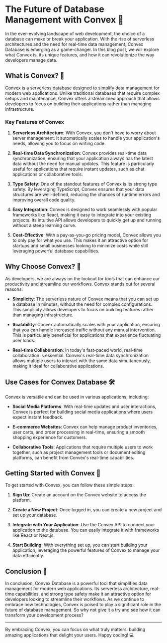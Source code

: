 # The Future of Database Management with Convex 🚀

In the ever-evolving landscape of web development, the choice of a database can make or break your application. With the rise of serverless architectures and the need for real-time data management, Convex Database is emerging as a game-changer. In this blog post, we will explore what Convex is, its unique features, and how it can revolutionize the way developers manage data. 

## What is Convex? 🤔

Convex is a serverless database designed to simplify data management for modern web applications. Unlike traditional databases that require complex setups and maintenance, Convex offers a streamlined approach that allows developers to focus on building their applications rather than managing infrastructure. 

### Key Features of Convex

1. **Serverless Architecture**: With Convex, you don't have to worry about server management. It automatically scales to handle your application's needs, allowing you to focus on writing code.

2. **Real-time Data Synchronization**: Convex provides real-time data synchronization, ensuring that your application always has the latest data without the need for manual updates. This feature is particularly useful for applications that require instant updates, such as chat applications or collaborative tools.

3. **Type Safety**: One of the standout features of Convex is its strong type safety. By leveraging TypeScript, Convex ensures that your data structures are well-defined, reducing the chances of runtime errors and improving overall code quality.

4. **Easy Integration**: Convex is designed to work seamlessly with popular frameworks like React, making it easy to integrate into your existing projects. Its intuitive API allows developers to quickly get up and running without a steep learning curve.

5. **Cost-Effective**: With a pay-as-you-go pricing model, Convex allows you to only pay for what you use. This makes it an attractive option for startups and small businesses looking to minimize costs while still leveraging powerful database capabilities.

## Why Choose Convex? 🌟

As developers, we are always on the lookout for tools that can enhance our productivity and streamline our workflows. Convex stands out for several reasons:

- **Simplicity**: The serverless nature of Convex means that you can set up a database in minutes, without the need for complex configurations. This simplicity allows developers to focus on building features rather than managing infrastructure.

- **Scalability**: Convex automatically scales with your application, ensuring that you can handle increased traffic without any manual intervention. This is particularly beneficial for applications that experience fluctuating user loads.

- **Real-time Collaboration**: In today's fast-paced world, real-time collaboration is essential. Convex's real-time data synchronization allows multiple users to interact with the same data simultaneously, making it ideal for collaborative applications.

## Use Cases for Convex Database 🛠️

Convex is versatile and can be used in various applications, including:

- **Social Media Platforms**: With real-time updates and user interactions, Convex is perfect for building social media applications where users expect instant feedback.

- **E-commerce Websites**: Convex can help manage product inventories, user carts, and order processing in real-time, ensuring a smooth shopping experience for customers.

- **Collaborative Tools**: Applications that require multiple users to work together, such as project management tools or document editing platforms, can benefit from Convex's real-time capabilities.

## Getting Started with Convex 🚀

To get started with Convex, you can follow these simple steps:

1. **Sign Up**: Create an account on the Convex website to access the platform.

2. **Create a New Project**: Once logged in, you can create a new project and set up your database.

3. **Integrate with Your Application**: Use the Convex API to connect your application to the database. You can easily integrate it with frameworks like React or Next.js.

4. **Start Building**: With everything set up, you can start building your application, leveraging the powerful features of Convex to manage your data efficiently.

## Conclusion 🎉

In conclusion, Convex Database is a powerful tool that simplifies data management for modern web applications. Its serverless architecture, real-time capabilities, and strong type safety make it an attractive option for developers looking to streamline their workflows. As we continue to embrace new technologies, Convex is poised to play a significant role in the future of database management. So why not give it a try and see how it can transform your development process?

---

By embracing Convex, you can focus on what truly matters: building amazing applications that delight your users. Happy coding! 💻
